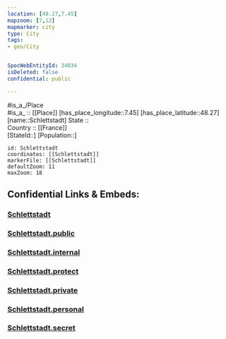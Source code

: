 ```yaml
---
location: [48.27,7.45] 
mapzoom: [7,12] 
mapmarker: city 
type: City
tags:
- geo/City


SpocWebEntityId: 34034
isDeleted: false
confidential: public

---
```

#is_a_/Place  
#is_a_ :: [[Place]] 
[has_place_longitude::7.45] 
[has_place_latitude::48.27] 
[name::Schlettstadt] 
State ::  
Country :: [[France]]  
[StateId::] 
[Population::] 



```leaflet
id: Schlettstadt
coordinates: [[Schlettstadt]] 
markerFile: [[Schlettstadt]] 
defaultZoom: 11 
maxZoom: 18
```


## Confidential Links & Embeds: 

### [Schlettstadt](/_Standards/Earth/Continent/Europe/Europe~West/France/regions~France/Grand_Est/departments~Grand_Est/Bas-Rhin/communes~Bas-Rhin/Sélestat-Erstein/cities~Sélestat-Erstein/Schlettstadt.md) 

### [Schlettstadt.public](/_public/Earth/Continent/Europe/Europe~West/France/regions~France/Grand_Est/departments~Grand_Est/Bas-Rhin/communes~Bas-Rhin/Sélestat-Erstein/cities~Sélestat-Erstein/Schlettstadt.public.md) 

### [Schlettstadt.internal](/_internal/Earth/Continent/Europe/Europe~West/France/regions~France/Grand_Est/departments~Grand_Est/Bas-Rhin/communes~Bas-Rhin/Sélestat-Erstein/cities~Sélestat-Erstein/Schlettstadt.internal.md) 

### [Schlettstadt.protect](/_protect/Earth/Continent/Europe/Europe~West/France/regions~France/Grand_Est/departments~Grand_Est/Bas-Rhin/communes~Bas-Rhin/Sélestat-Erstein/cities~Sélestat-Erstein/Schlettstadt.protect.md) 

### [Schlettstadt.private](/_private/Earth/Continent/Europe/Europe~West/France/regions~France/Grand_Est/departments~Grand_Est/Bas-Rhin/communes~Bas-Rhin/Sélestat-Erstein/cities~Sélestat-Erstein/Schlettstadt.private.md) 

### [Schlettstadt.personal](/_personal/Earth/Continent/Europe/Europe~West/France/regions~France/Grand_Est/departments~Grand_Est/Bas-Rhin/communes~Bas-Rhin/Sélestat-Erstein/cities~Sélestat-Erstein/Schlettstadt.personal.md) 

### [Schlettstadt.secret](/_secret/Earth/Continent/Europe/Europe~West/France/regions~France/Grand_Est/departments~Grand_Est/Bas-Rhin/communes~Bas-Rhin/Sélestat-Erstein/cities~Sélestat-Erstein/Schlettstadt.secret.md)

